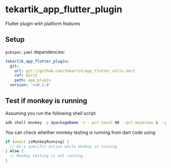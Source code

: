 # tekartik_app_flutter_plugin

Flutter plugin with platform features 

## Setup

`pubspec.yaml` dependencies:

```yaml
tekartik_app_flutter_plugin:
  git:
    url: git://github.com/tekartik/app_flutter_utils.dart
    ref: dart2
    path: app_plugin
  version: '>=0.1.0'
```

## Test if monkey is running

Assuming you run the following shell script

```bash
adb shell monkey -p $packageName -v --pct-touch 98 --pct-majornav 1 --pct-motion 1 5000 
```

You can check whether monkey testing is running from dart code using

```dart
if (await isMonkeyRunning) {
  // Do a specific action while monkey is running
} else {
  // Monkey testing is not running
}
```
